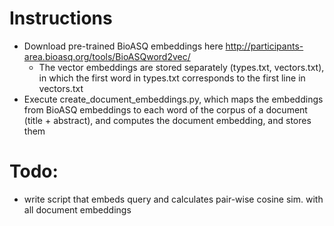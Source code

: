 # Instructions
- Download pre-trained BioASQ embeddings here http://participants-area.bioasq.org/tools/BioASQword2vec/
    - The vector embeddings are stored separately (types.txt, vectors.txt), in which the first word in types.txt corresponds to the first line in vectors.txt
- Execute create_document_embeddings.py, which maps the embeddings from BioASQ embeddings to each word of the corpus of a document (title + abstract), and computes the document embedding, and stores them

# Todo:
- write script that embeds query and calculates pair-wise cosine sim. with all document embeddings